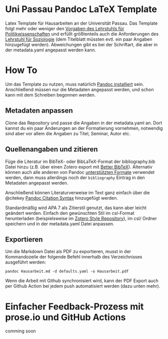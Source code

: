 # Uni Passau Pandoc LaTeX Template

Latex Template für Hausarbeiten an der Universität Passau. Das Template folgt mehr oder weniger den [Vorgaben des Lehrstuhls für Politikwissenschaften](https://www.sobi.uni-passau.de/politikwissenschaft/studium-und-lehre/haus-und-abschlussarbeiten) und erfüllt größtenteils auch die Anforderungen des [Lehrstuhl für Soziologie](https://www.sobi.uni-passau.de/soziologie/studium-und-lehre/hinweise-zu-haus-und-abschlussarbeiten) (dem Titelblatt müssten evtl. ein paar Angaben hinzugefügt werden). Abweichungen gibt es bei der Schriftart, die aber in der metadata.yaml angepasst werden kann.

# How To

Um das Template zu nutzen, muss natürlich [Pandoc installiert](https://pandoc.org/installing.html) sein. Anschließend müssen nur die Metadaten angepasst werden, und schon kann mit dem Schreiben begonnen werden.

## Metadaten anpassen

Clone das Repository und passe die Angaben in der metadata.yaml an. Dort kannst du ein paar Änderungen an der Formatierung vornehmen, notwendig sind aber vor allem die Angaben zu Titel, Seminar, Autor etc.

## Quellenangaben und zitieren

Füge die Literatur im BibTeX- oder BibLaTeX-Format der bibliography.bib Datei hinzu (z.B. über einen Zotero export mit [Better BibTeX](https://github.com/retorquere/zotero-better-bibtex)). Alternativ können auch alle anderen von Pandoc [unterstützten Formate](https://pandoc.org/MANUAL.html#specifying-bibliographic-data) verwendet werden, dann muss allerdings noch der ```bibliography``` Eintrag in den Metadaten angepasst werden.

Anschließend können Literaturverweise im Text ganz einfach über die @citekey [Pandoc Citation Syntax](https://pandoc.org/chunkedhtml-demo/8.20-citation-syntax.html) hinzugefügt werden.

Standardmäßig wird APA 7 als Zitierstil genutzt, das kann aber leicht geändert werden. Einfach den gewünschten Stil im csl-Format herunterladen (beispielsweise im [Zotero Style Repository](https://www.zotero.org/styles)), im csl/ Ordner speichern und in der metadata.yaml Datei anpassen.

## Exportieren

Um die Markdown Datei als PDF zu exportieren, musst in der Kommandozeile der folgende Befehl innerhalb des Verzeichnisses ausgeführt werden:

```
pandoc Hausarbeit.md -d defaults.yaml -o Hausarbeit.pdf
```

Wenn die Arbeit mit Github synchronisiert wird, kann der PDF Export auch per Github Action bei jedem push automatisiert werden (dazu unten mehr).

# Einfacher Feedback-Prozess mit prose.io und GitHub Actions

comming soon